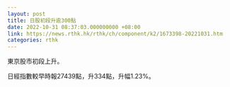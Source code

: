 ```yaml
---
layout: post
title: 日股初段升逾300點
date: 2022-10-31 08:37:03.000000000 +08:00
link: https://news.rthk.hk/rthk/ch/component/k2/1673398-20221031.htm
categories: rthk
---
```


東京股市初段上升。

日經指數較早時報27439點，升334點，升幅1.23%。
